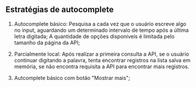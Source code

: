## Estratégias de autocomplete 
 1. Autocomplete básico: Pesquisa a cada vez que o usuário escreve algo no input, aguardando um determinado intervalo de tempo após a última letra digitada; A quantidade de opções disponiveís é limitada pelo tamanho da página da API; 

 2. Parcialmente local: Após realizar a primeira consulta a API, se o usuário continuar digitando a palavra, tenta encontrar registros na lista salva em memória, se não encontra requisita a API para encontrar mais registros.

 3. Autcomplete básico com botão "Mostrar mais";